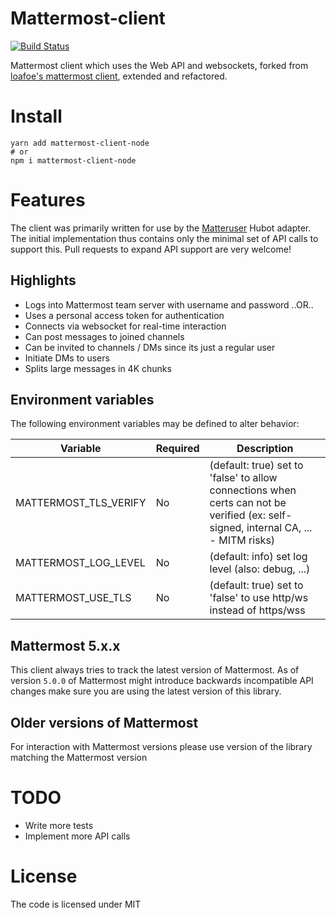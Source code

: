 # Mattermost-client

[![Build Status](https://github.com/bitExpert/mattermost-client-node/workflows/CI/badge.svg)](https://github.com/bitExpert/mattermost-client-node/actions?workflow=CI)

Mattermost client which uses the Web API and websockets, forked from [loafoe's mattermost client](https://github.com/loafoe/mattermost-client), extended and refactored.

# Install

```shell
yarn add mattermost-client-node
# or
npm i mattermost-client-node
```

# Features

The client was primarily written for use by the [Matteruser](https://github.com/loafoe/hubot-matteruser) Hubot adapter.
The initial implementation thus contains only the minimal set of API calls to support this. Pull requests to expand API support are very welcome!

## Highlights

- Logs into Mattermost team server with username and password ..OR..
- Uses a personal access token for authentication
- Connects via websocket for real-time interaction
- Can post messages to joined channels
- Can be invited to channels / DMs since its just a regular user
- Initiate DMs to users
- Splits large messages in 4K chunks

## Environment variables

The following environment variables may be defined to alter behavior:

| Variable | Required | Description |
|----------|----------|-------------|
| MATTERMOST\_TLS\_VERIFY | No | (default: true) set to 'false' to allow connections when certs can not be verified (ex: self-signed, internal CA, ... - MITM risks) |
| MATTERMOST\_LOG\_LEVEL | No | (default: info) set log level (also: debug, ...) |
| MATTERMOST\_USE\_TLS | No | (default: true) set to 'false' to use http/ws instead of https/wss |

## Mattermost 5.x.x

This client always tries to track the latest version of Mattermost.
As of version `5.0.0` of Mattermost might introduce backwards incompatible API changes make sure you are using the latest version of this library.

## Older versions of Mattermost

For interaction with Mattermost versions please use version of the library matching the Mattermost version

# TODO

- Write more tests
- Implement more API calls

# License

The code is licensed under MIT
